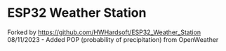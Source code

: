 # ESP32 Weather Station

Forked by https://github.com/HWHardsoft/ESP32_Weather_Station
08/11/2023 - Added POP (probability of precipitation) from OpenWeather







